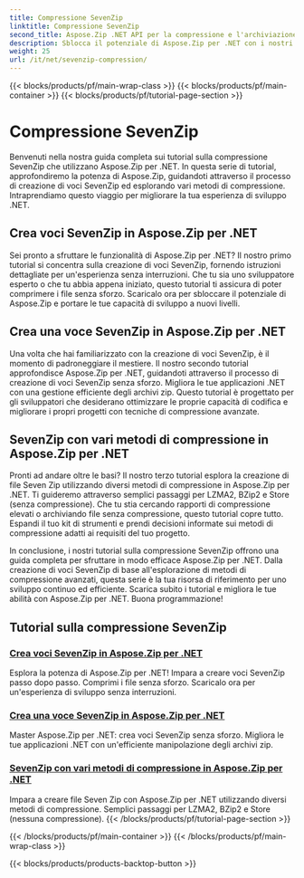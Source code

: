 ```yaml
---
title: Compressione SevenZip
linktitle: Compressione SevenZip
second_title: Aspose.Zip .NET API per la compressione e l'archiviazione dei file
description: Sblocca il potenziale di Aspose.Zip per .NET con i nostri tutorial sulla compressione SevenZip. Crea senza sforzo voci SevenZip ed esplora vari metodi di compressione.
weight: 25
url: /it/net/sevenzip-compression/
---
```


{{< blocks/products/pf/main-wrap-class >}}
{{< blocks/products/pf/main-container >}}
{{< blocks/products/pf/tutorial-page-section >}}

# Compressione SevenZip



Benvenuti nella nostra guida completa sui tutorial sulla compressione SevenZip che utilizzano Aspose.Zip per .NET. In questa serie di tutorial, approfondiremo la potenza di Aspose.Zip, guidandoti attraverso il processo di creazione di voci SevenZip ed esplorando vari metodi di compressione. Intraprendiamo questo viaggio per migliorare la tua esperienza di sviluppo .NET.

## Crea voci SevenZip in Aspose.Zip per .NET

Sei pronto a sfruttare le funzionalità di Aspose.Zip per .NET? Il nostro primo tutorial si concentra sulla creazione di voci SevenZip, fornendo istruzioni dettagliate per un'esperienza senza interruzioni. Che tu sia uno sviluppatore esperto o che tu abbia appena iniziato, questo tutorial ti assicura di poter comprimere i file senza sforzo. Scaricalo ora per sbloccare il potenziale di Aspose.Zip e portare le tue capacità di sviluppo a nuovi livelli.

## Crea una voce SevenZip in Aspose.Zip per .NET

Una volta che hai familiarizzato con la creazione di voci SevenZip, è il momento di padroneggiare il mestiere. Il nostro secondo tutorial approfondisce Aspose.Zip per .NET, guidandoti attraverso il processo di creazione di voci SevenZip senza sforzo. Migliora le tue applicazioni .NET con una gestione efficiente degli archivi zip. Questo tutorial è progettato per gli sviluppatori che desiderano ottimizzare le proprie capacità di codifica e migliorare i propri progetti con tecniche di compressione avanzate.

## SevenZip con vari metodi di compressione in Aspose.Zip per .NET

Pronti ad andare oltre le basi? Il nostro terzo tutorial esplora la creazione di file Seven Zip utilizzando diversi metodi di compressione in Aspose.Zip per .NET. Ti guideremo attraverso semplici passaggi per LZMA2, BZip2 e Store (senza compressione). Che tu stia cercando rapporti di compressione elevati o archiviando file senza compressione, questo tutorial copre tutto. Espandi il tuo kit di strumenti e prendi decisioni informate sui metodi di compressione adatti ai requisiti del tuo progetto.

In conclusione, i nostri tutorial sulla compressione SevenZip offrono una guida completa per sfruttare in modo efficace Aspose.Zip per .NET. Dalla creazione di voci SevenZip di base all'esplorazione di metodi di compressione avanzati, questa serie è la tua risorsa di riferimento per uno sviluppo continuo ed efficiente. Scarica subito i tutorial e migliora le tue abilità con Aspose.Zip per .NET. Buona programmazione!
## Tutorial sulla compressione SevenZip
### [Crea voci SevenZip in Aspose.Zip per .NET](./create-sevenzip-entries/)
Esplora la potenza di Aspose.Zip per .NET! Impara a creare voci SevenZip passo dopo passo. Comprimi i file senza sforzo. Scaricalo ora per un'esperienza di sviluppo senza interruzioni.
### [Crea una voce SevenZip in Aspose.Zip per .NET](./create-sevenzip-entry/)
Master Aspose.Zip per .NET: crea voci SevenZip senza sforzo. Migliora le tue applicazioni .NET con un'efficiente manipolazione degli archivi zip.
### [SevenZip con vari metodi di compressione in Aspose.Zip per .NET](./sevenzip-various-compression-methods/)
Impara a creare file Seven Zip con Aspose.Zip per .NET utilizzando diversi metodi di compressione. Semplici passaggi per LZMA2, BZip2 e Store (nessuna compressione).
{{< /blocks/products/pf/tutorial-page-section >}}

{{< /blocks/products/pf/main-container >}}
{{< /blocks/products/pf/main-wrap-class >}}

{{< blocks/products/products-backtop-button >}}

